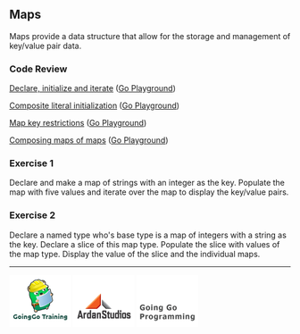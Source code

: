 ## Maps
Maps provide a data structure that allow for the storage and management of key/value pair data.

### Code Review

[Declare, initialize and iterate](example1/example1.go) ([Go Playground](http://play.golang.org/p/33Jn6_xCEN))

[Composite literal initialization](example2/example2.go) ([Go Playground](http://play.golang.org/p/Qy_nYK9zmb))

[Map key restrictions](example3/example3.go) ([Go Playground](http://play.golang.org/p/1eZogI1d_o))

[Composing maps of maps](example4/example4.go) ([Go Playground](http://play.golang.org/p/pQsoB02pDl))

### Exercise 1
Declare and make a map of strings with an integer as the key. Populate the map with five values and iterate over the map to display the key/value pairs.

### Exercise 2
Declare a named type who's base type is a map of integers with a string as the key. Declare a slice of this map type. Populate the slice with values of the map type. Display the value of the slice and the individual maps.

___
[![GoingGo Training](../../00-slides/images/ggt_logo.png)](http://www.goinggotraining.net)
[![Ardan Studios](../../00-slides/images/ardan_logo.png)](http://www.ardanstudios.com)
[![GoingGo Blog](../../00-slides/images/ggb_logo.png)](http://www.goinggo.net)